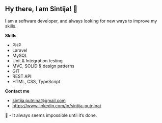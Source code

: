 ## Hy there, I am Sintija! 👋

I am a software developer, and always looking for new ways to improve my skills.

**Skills**
* PHP
* Laravel
* MySQL
* Unit & Integration testing
* MVC, SOLID & design patterns
* GIT
* REST API
* HTML, CSS, TypeScript 


**Contact me**
* sintija.putnina@gmail.com
* https://www.linkedin.com/in/sintija-putnina/

🤟 - It always seems impossible until it’s done.
